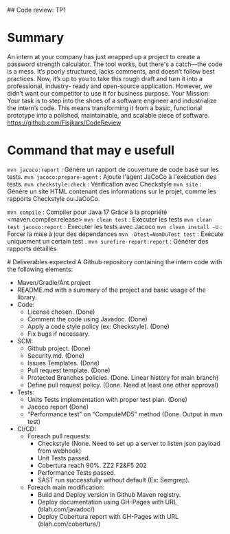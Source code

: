 ## Code review: TP1
# Summary

An intern at your company has just wrapped up a project to create a password strength calculator. The
tool works, but there's a catch—the code is a mess. It’s poorly structured, lacks comments, and doesn’t
follow best practices. Now, it’s up to you to take this rough draft and turn it into a professional, industry-
ready and open-source application. However, we didn’t want our competitor to use it for business
purpose.
Your Mission: Your task is to step into the shoes of a software engineer and industrialize the intern’s code.
This means transforming it from a basic, functional prototype into a polished, maintainable, and scalable
piece of software.
https://github.com/Fisjkars/CodeReview

# Command that may e usefull
```mvn jacoco:report``` : Génère un rapport de couverture de code basé sur les tests.
```mvn jacoco:prepare-agent``` : Ajoute l'agent JaCoCo à l'exécution des tests.
```mvn checkstyle:check``` : Vérification avec Checkstyle
```mvn site``` : Génère un site HTML contenant des informations sur le projet, comme les rapports Checkstyle ou JaCoCo.


```mvn compile``` : Compiler pour Java 17 Grâce à la propriété <maven.compiler.release>
```mvn clean test``` : Executer les tests
```mvn clean test jacoco:report``` : Executer les tests avec Jacoco
```mvn clean install -U``` : Forcer la mise à jour des dépendances
```mvn -Dtest=NomDuTest test``` : Exécute uniquement un certain test .
```mvn surefire-report:report``` : Générer des rapports détaillés

# Deliverables expected
A Github repository containing the intern code with the following elements:
- Maven/Gradle/Ant project
- README.md with a summary of the project and basic usage of the library.
- Code:
    - License chosen. (Done)
    - Comment the code using Javadoc. (Done)
    - Apply a code style policy (ex: Checkstyle). (Done)
    - Fix bugs if necessary.
- SCM:
    - Github project. (Done)
    - Security.md. (Done)
    - Issues Templates. (Done)
    - Pull request template. (Done)
    - Protected Branches policies. (Done. Linear history for main branch)
    - Define pull request policy. (Done. Need at least one other approval)
- Tests:
    - Units Tests implementation with proper test plan. (Done)
    - Jacoco report (Done)
    - “Performance test” on “ComputeMD5” method (Done. Output in mvn test)
- CI/CD:
    - Foreach pull requests:
        - Checkstyle (None. Need to set up a server to listen json payload from webhook)
        - Unit Tests passed.
        - Cobertura reach 90%.
        ZZ2 F2&F5 202
        - Performance Tests passed.
        - SAST run successfully without default (Ex: Semgrep).
    - Foreach main modification:
        - Build and Deploy version in Github Maven registry.
        - Deploy documentation using GH-Pages with URL (blah.com/javadoc/<version>)
        - Deploy Cobertura report with GH-Pages with URL (blah.com/cobertura/<version>)
